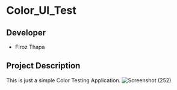 # Color_UI_Test

## Developer
* Firoz Thapa

## Project Description

This is just a simple Color Testing Application.
![Screenshot (252)](https://github.com/Firoz-Thapa/Color_UI_Tests/assets/154414703/7dfa05e0-953e-4b2f-8d89-64fe468c1bc7)


